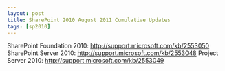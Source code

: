 ```yaml
---
layout: post
title: SharePoint 2010 August 2011 Cumulative Updates
tags: [sp2010]
---
```


SharePoint Foundation 2010: <http://support.microsoft.com/kb/2553050>
SharePoint Server 2010: <http://support.microsoft.com/kb/2553048>
Project Server 2010: <http://support.microsoft.com/kb/2553049>